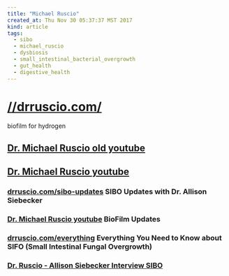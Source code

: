 ```yaml
---
title: "Michael Ruscio"
created_at: Thu Nov 30 05:37:37 MST 2017
kind: article
tags:
  - sibo
  - michael_ruscio
  - dysbiosis
  - small_intestinal_bacterial_overgrowth
  - gut_health
  - digestive_health
---
```


<h1>
  <a href="https://drruscio.com/" target="_blank">//drruscio.com/</a>
</h1>

biofilm for hydrogen

<h2>
  <a href="https://www.youtube.com/channel/UCOWnaGZMxzSvqAU1I9k4QuA" target="_blank">Dr. Michael Ruscio old youtube</a>
</h2>

<h2>
  <a href="https://www.youtube.com/channel/UCRSG-nLPicq1r8uyM0zLMwA/featured" target="_blank">Dr. Michael Ruscio youtube</a>
</h2>

<h3>
  <a href="https://drruscio.com/sibo-updates-dr-allison-siebecker/" target="_blank">drruscio.com/sibo-updates</a>
  SIBO Updates with Dr. Allison Siebecker
</h3>

<h3>
  <a href="https://www.youtube.com/watch?v=Dc8Sevaj5Jc" target="_blank">Dr. Michael Ruscio youtube</a>
  BioFilm Updates
</h3>

<h3>
  <a href="https://drruscio.com/everything-need-know-sifo-small-intestinal-fungal-overgrowth/" target="_blank">drruscio.com/everything</a>
  Everything You Need to Know about SIFO (Small Intestinal Fungal Overgrowth)
</h3>

<h3>
  <a href="/assets/audio/ruscio-audio-31-allison-siebecker-interview.mp3" target="_blank">Dr. Ruscio - Allison Siebecker Interview SIBO</a>
</h3>


<!--
html boilerplate
<a href="" target="_blank"></a>
<a name=""></a>
<img src="" width="400px">
<ul>
  <li></li>
</ul>
<pre>
</pre>
<p style="margin-bottom: 2em;"></p>
<hr style="border: 0; height: 3px; background: #333; background-image: linear-gradient(to right, #ccc, #333, #ccc);">
<pre><code>
</code></pre>
<math xmlns='http://www.w3.org/1998/Math/MathML' display='block'>
</math>
-->
